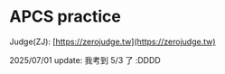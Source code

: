 # APCS practice

Judge(ZJ): [https://zerojudge.tw](https://zerojudge.tw)

2025/07/01 update: 我考到 5/3 了 :DDDD
